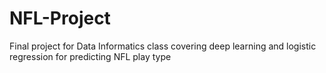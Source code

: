 # NFL-Project
Final project for Data Informatics class covering deep learning and logistic regression for predicting NFL play type
